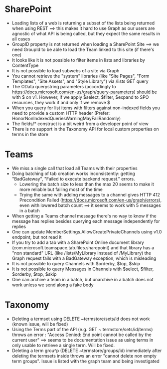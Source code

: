 ﻿
# SharePoint

- Loading lists of a web is returning a subset of the lists being returned when using REST ==> this makes it hard to use Graph as our users are agnostic of what API is being called, but they expect the same results in all cases
- GroupID property is not returned when loading a SharePoint Site ==> we need GroupId to be able to load the Team linked to this site (if there's one)
- It looks like it is not possible to filter items in lists and libraries by ContentType
- It is not possible to load subwebs of a site via Graph
- You cannot retrieve the "system" libraries (like "Site Pages", "Form Templates", "Site Assets", and "Style Library") via /lists GET query
- The OData querystring parameters (accordingly to https://docs.microsoft.com/en-us/graph/query-parameters) should be with $ on v1. However, if we apply $select, $filter, $expand to SPO resources, they work if and only if we remove $
- When you query for list items with filters against non-indexed fields you need to provide a custom HTTP header (Prefer: HonorNonIndexedQueriesWarningMayFailRandomly)
- The fields/* construct is a bit weird from a developer point of view
- There is no support in the Taxonomy API for local custom properties on terms in the store

# Teams

- We miss a single call that load all Teams with their properties
- Doing batching of tab creation works inconsistently: getting "BadGateway", "Failed to execute backend request." errors. 
	- Lowering the batch size to less than the max 20 seems to make it more reliable but failing most of the time
	- Trying the same with adding messages to a channel gives HTTP 412	Precondition Failed (https://docs.microsoft.com/en-us/graph/errors), even with lowered batch count ==> it seems to work with 5 messages in a batch
- When getting a Teams channel message there's no way to know if the message has replies besides querying each message independently for replies
- One can update MemberSettings.AllowCreatePrivateChannels using v1.0 endpoint, but not read it
- If you try to add a tab with a SharePoint Online document library (com.microsoft.teamspace.tab.files.sharepoint) and that library has a "non standard" URL (like /lists/MyLibrary instead of /MyLibrary) the Graph request fails with a BadGateway exception, which is misleading
- It is not possible to query Channels with $orderby, $top, $skip
- It is not possible to query Messages in Channels with $select, $filter, $orderby, $top, $skip
- One can archive a team in a batch, but unarchive in a batch does not work unless we send along a fake body

# Taxonomy

- Deleting a termset using DELETE ~termstore/sets/id does not work (known issue, will be fixed)
- Using the Terms part of the API (e.g. GET ~ termstore/sets/id/terms) throws an error : "Access Denied: End point cannot be called by the current user" ==> seems to be documentation issue as using terms in only usable to retrieve a single term. Will be fixed.
- Deleting a term grou^p (DELETE ~termstore/groups/id) immediately after deleting the termsets inside throws an error "cannot delete non empty term groups". Issue is listed with the graph team and being investigated
